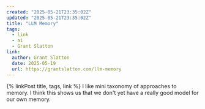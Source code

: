 ```yaml
---
created: "2025-05-21T23:35:02Z"
updated: "2025-05-21T23:35:02Z"
title: "LLM Memory"
tags:
  - link
  - ai
  - Grant Slatton
link:
  author: Grant Slatton
  date: 2025-05-19
  url: https://grantslatton.com/llm-memory
---
```


{% linkPost title, tags, link %} I like mini taxonomy of approaches to memory. I think this shows us that we don't yet have a really good model for our own memory.
